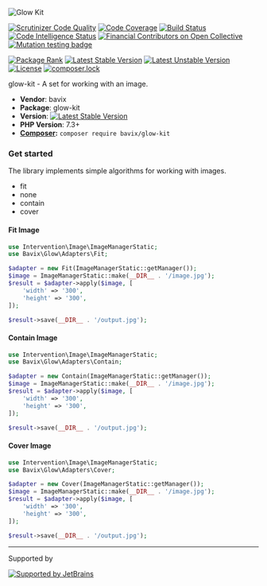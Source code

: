 ![Glow Kit](https://user-images.githubusercontent.com/5111255/47511169-50ef2c80-d882-11e8-8718-1ecabddb8a7d.png)

[![Scrutinizer Code Quality](https://scrutinizer-ci.com/g/bavix/glow-kit/badges/quality-score.png?b=master)](https://scrutinizer-ci.com/g/bavix/glow-kit/?branch=master)
[![Code Coverage](https://scrutinizer-ci.com/g/bavix/glow-kit/badges/coverage.png?b=master)](https://scrutinizer-ci.com/g/bavix/glow-kit/?branch=master)
[![Build Status](https://scrutinizer-ci.com/g/bavix/glow-kit/badges/build.png?b=master)](https://scrutinizer-ci.com/g/bavix/glow-kit/build-status/master)
[![Code Intelligence Status](https://scrutinizer-ci.com/g/bavix/glow-kit/badges/code-intelligence.svg?b=master)](https://scrutinizer-ci.com/code-intelligence)
[![Financial Contributors on Open Collective](https://opencollective.com/glow-kit/all/badge.svg?label=financial+contributors)](https://opencollective.com/glow-kit) [![Mutation testing badge](https://badge.stryker-mutator.io/github.com/bavix/glow-kit/master)](https://packagist.org/packages/bavix/glow-kit)

[![Package Rank](https://phppackages.org/p/bavix/glow-kit/badge/rank.svg)](https://packagist.org/packages/bavix/glow-kit)
[![Latest Stable Version](https://poser.pugx.org/bavix/glow-kit/v/stable)](https://packagist.org/packages/bavix/glow-kit)
[![Latest Unstable Version](https://poser.pugx.org/bavix/glow-kit/v/unstable)](https://packagist.org/packages/bavix/glow-kit)
[![License](https://poser.pugx.org/bavix/glow-kit/license)](https://packagist.org/packages/bavix/glow-kit)
[![composer.lock](https://poser.pugx.org/bavix/glow-kit/composerlock)](https://packagist.org/packages/bavix/glow-kit)

glow-kit - A set for working with an image.


* **Vendor**: bavix
* **Package**: glow-kit
* **Version**: [![Latest Stable Version](https://poser.pugx.org/bavix/laravel-wallet/v/stable)](https://packagist.org/packages/bavix/glow-kit)
* **PHP Version**: 7.3+ 
* **[Composer](https://getcomposer.org/):** `composer require bavix/glow-kit`

### Get started

The library implements simple algorithms for working with images.
- fit
- none
- contain
- cover

#### Fit Image

```php
use Intervention\Image\ImageManagerStatic;
use Bavix\Glow\Adapters\Fit;

$adapter = new Fit(ImageManagerStatic::getManager());
$image = ImageManagerStatic::make(__DIR__ . '/image.jpg');
$result = $adapter->apply($image, [
    'width' => '300',
    'height' => '300',
]);

$result->save(__DIR__ . '/output.jpg');
```

#### Contain Image

```php
use Intervention\Image\ImageManagerStatic;
use Bavix\Glow\Adapters\Contain;

$adapter = new Contain(ImageManagerStatic::getManager());
$image = ImageManagerStatic::make(__DIR__ . '/image.jpg');
$result = $adapter->apply($image, [
    'width' => '300',
    'height' => '300',
]);

$result->save(__DIR__ . '/output.jpg');
```

#### Cover Image

```php
use Intervention\Image\ImageManagerStatic;
use Bavix\Glow\Adapters\Cover;

$adapter = new Cover(ImageManagerStatic::getManager());
$image = ImageManagerStatic::make(__DIR__ . '/image.jpg');
$result = $adapter->apply($image, [
    'width' => '300',
    'height' => '300',
]);

$result->save(__DIR__ . '/output.jpg');
```

---
Supported by

[![Supported by JetBrains](https://cdn.rawgit.com/bavix/development-through/46475b4b/jetbrains.svg)](https://www.jetbrains.com/)
